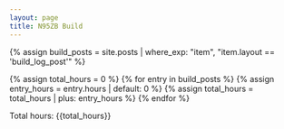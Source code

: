 ```yaml
---
layout: page
title: N95ZB Build
---
```


{% assign build_posts = site.posts | where_exp: "item", "item.layout == 'build_log_post'"  %}

{% assign total_hours = 0 %}
{% for entry in build_posts %}
  {% assign entry_hours = entry.hours | default: 0 %}
  {% assign total_hours = total_hours | plus: entry_hours %}
{% endfor %}

Total hours: {{total_hours}}